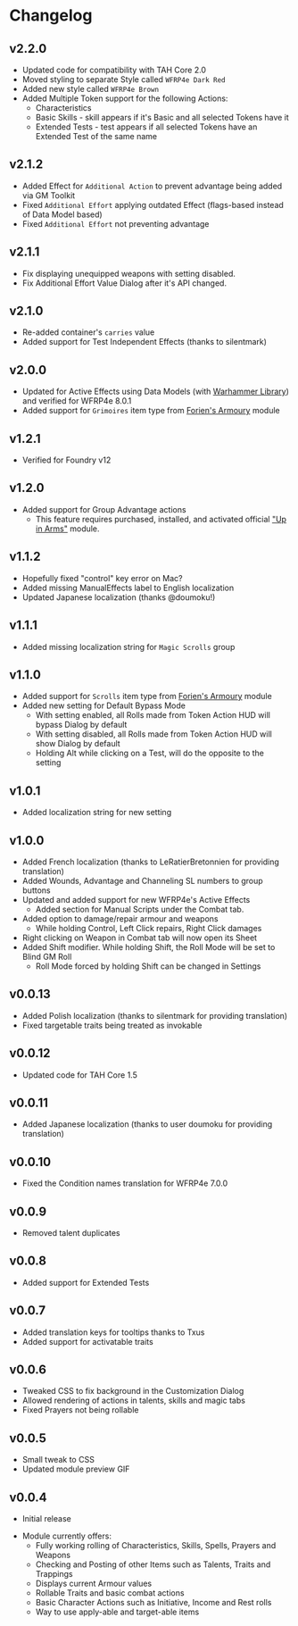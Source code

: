 # Changelog

## v2.2.0
* Updated code for compatibility with TAH Core 2.0
* Moved styling to separate Style called `WFRP4e Dark Red`
* Added new style called `WFRP4e Brown`
* Added Multiple Token support for the following Actions:
  * Characteristics 
  * Basic Skills - skill appears if it's Basic and all selected Tokens have it
  * Extended Tests - test appears if all selected Tokens have an Extended Test of the same name

## v2.1.2
* Added Effect for `Additional Action` to prevent advantage being added via GM Toolkit
* Fixed `Additional Effort` applying outdated Effect (flags-based instead of Data Model based)
* Fixed `Additional Effort` not preventing advantage

## v2.1.1
* Fix displaying unequipped weapons with setting disabled.
* Fix Additional Effort Value Dialog after it's API changed.

## v2.1.0
* Re-added container's `carries` value
* Added support for Test Independent Effects (thanks to silentmark)

## v2.0.0
* Updated for Active Effects using Data Models (with [Warhammer Library](https://foundryvtt.com/packages/warhammer-lib)) and verified for WFRP4e 8.0.1
* Added support for `Grimoires` item type from [Forien's Armoury](https://foundryvtt.com/packages/forien-armoury/) module

## v1.2.1
* Verified for Foundry v12

## v1.2.0
* Added support for Group Advantage actions
  * This feature requires purchased, installed, and activated official ["Up in Arms"](https://foundryvtt.com/packages/wfrp4e-up-in-arms) module.

## v1.1.2
* Hopefully fixed "control" key error on Mac?
* Added missing ManualEffects label to English localization
* Updated Japanese localization (thanks @doumoku!)

## v1.1.1
* Added missing localization string for `Magic Scrolls` group 

## v1.1.0
* Added support for `Scrolls` item type from [Forien's Armoury](https://foundryvtt.com/packages/forien-armoury/) module
* Added new setting for Default Bypass Mode
  * With setting enabled, all Rolls made from Token Action HUD will bypass Dialog by default
  * With setting disabled, all Rolls made from Token Action HUD will show Dialog by default
  * Holding Alt while clicking on a Test, will do the opposite to the setting

## v1.0.1
* Added localization string for new setting

## v1.0.0
* Added French localization (thanks to LeRatierBretonnien for providing translation)
* Added Wounds, Advantage and Channeling SL numbers to group buttons
* Updated and added support for new WFRP4e's Active Effects
  * Added section for Manual Scripts under the Combat tab.
* Added option to damage/repair armour and weapons 
  * While holding Control, Left Click repairs, Right Click damages
* Right clicking on Weapon in Combat tab will now open its Sheet
* Added Shift modifier. While holding Shift, the Roll Mode will be set to Blind GM Roll
  * Roll Mode forced by holding Shift can be changed in Settings


## v0.0.13
* Added Polish localization (thanks to silentmark for providing translation)
* Fixed targetable traits being treated as invokable

## v0.0.12
* Updated code for TAH Core 1.5

## v0.0.11
* Added Japanese localization (thanks to user doumoku for providing translation)

## v0.0.10
* Fixed the Condition names translation for WFRP4e 7.0.0

## v0.0.9
* Removed talent duplicates

## v0.0.8
* Added support for Extended Tests

## v0.0.7
* Added translation keys for tooltips thanks to Txus
* Added support for activatable traits

## v0.0.6
* Tweaked CSS to fix background in the Customization Dialog
* Allowed rendering of actions in talents, skills and magic tabs
* Fixed Prayers not being rollable

## v0.0.5
* Small tweak to CSS
* Updated module preview GIF

## v0.0.4
* Initial release
- Module currently offers: 
  - Fully working rolling of Characteristics, Skills, Spells, Prayers and Weapons
  - Checking and Posting of other Items such as Talents, Traits and Trappings
  - Displays current Armour values
  - Rollable Traits and basic combat actions
  - Basic Character Actions such as Initiative, Income and Rest rolls
  - Way to use apply-able and target-able items